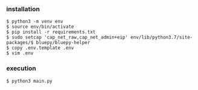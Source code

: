 ### installation
```
$ python3 -m venv env
$ source env/bin/activate
$ pip install -r requirements.txt
$ sudo setcap 'cap_net_raw,cap_net_admin+eip' env/lib/python3.7/site-packages/$ bluepy/bluepy-helper
$ copy .env.template .env
$ vim .env
```

### execution
```
$ python3 main.py
```